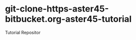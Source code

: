 git-clone-https-aster45-bitbucket.org-aster45-tutorial
======================================================

Tutorial Repositor
